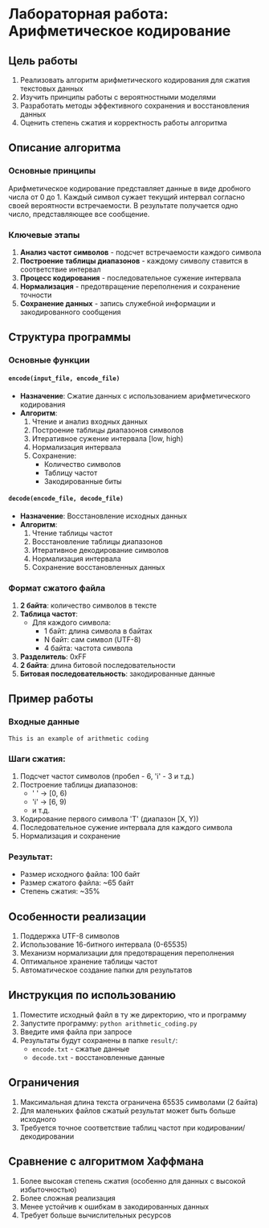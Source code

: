 # Лабораторная работа: Арифметическое кодирование

## Цель работы
1. Реализовать алгоритм арифметического кодирования для сжатия текстовых данных
2. Изучить принципы работы с вероятностными моделями
3. Разработать методы эффективного сохранения и восстановления данных
4. Оценить степень сжатия и корректность работы алгоритма

## Описание алгоритма

### Основные принципы
Арифметическое кодирование представляет данные в виде дробного числа от 0 до 1. Каждый символ сужает текущий интервал согласно своей вероятности встречаемости. В результате получается одно число, представляющее все сообщение.

### Ключевые этапы
1. **Анализ частот символов** - подсчет встречаемости каждого символа
2. **Построение таблицы диапазонов** - каждому символу ставится в соответствие интервал
3. **Процесс кодирования** - последовательное сужение интервала
4. **Нормализация** - предотвращение переполнения и сохранение точности
5. **Сохранение данных** - запись служебной информации и закодированного сообщения

## Структура программы

### Основные функции

#### `encode(input_file, encode_file)`
- **Назначение**: Сжатие данных с использованием арифметического кодирования
- **Алгоритм**:
  1. Чтение и анализ входных данных
  2. Построение таблицы диапазонов символов
  3. Итеративное сужение интервала [low, high)
  4. Нормализация интервала
  5. Сохранение:
     - Количество символов
     - Таблицу частот
     - Закодированные биты

#### `decode(encode_file, decode_file)`
- **Назначение**: Восстановление исходных данных
- **Алгоритм**:
  1. Чтение таблицы частот
  2. Восстановление таблицы диапазонов
  3. Итеративное декодирование символов
  4. Нормализация интервала
  5. Сохранение восстановленных данных

### Формат сжатого файла
1. **2 байта**: количество символов в тексте
2. **Таблица частот**:
   - Для каждого символа:
     - 1 байт: длина символа в байтах
     - N байт: сам символ (UTF-8)
     - 4 байта: частота символа
3. **Разделитель**: 0xFF
4. **2 байта**: длина битовой последовательности
5. **Битовая последовательность**: закодированные данные

## Пример работы

### Входные данные
```
This is an example of arithmetic coding
```

### Шаги сжатия:
1. Подсчет частот символов (пробел - 6, 'i' - 3 и т.д.)
2. Построение таблицы диапазонов:
   - ' ' → [0, 6)
   - 'i' → [6, 9) 
   - и т.д.
3. Кодирование первого символа 'T' (диапазон [X, Y))
4. Последовательное сужение интервала для каждого символа
5. Нормализация и сохранение

### Результат:
- Размер исходного файла: 100 байт
- Размер сжатого файла: ~65 байт
- Степень сжатия: ~35%

## Особенности реализации
1. Поддержка UTF-8 символов
2. Использование 16-битного интервала (0-65535)
3. Механизм нормализации для предотвращения переполнения
4. Оптимальное хранение таблицы частот
5. Автоматическое создание папки для результатов

## Инструкция по использованию
1. Поместите исходный файл в ту же директорию, что и программу
2. Запустите программу: `python arithmetic_coding.py`
3. Введите имя файла при запросе
4. Результаты будут сохранены в папке `result/`:
   - `encode.txt` - сжатые данные
   - `decode.txt` - восстановленные данные

## Ограничения
1. Максимальная длина текста ограничена 65535 символами (2 байта)
2. Для маленьких файлов сжатый результат может быть больше исходного
3. Требуется точное соответствие таблиц частот при кодировании/декодировании

## Сравнение с алгоритмом Хаффмана
1. Более высокая степень сжатия (особенно для данных с высокой избыточностью)
2. Более сложная реализация
3. Менее устойчив к ошибкам в закодированных данных
4. Требует больше вычислительных ресурсов